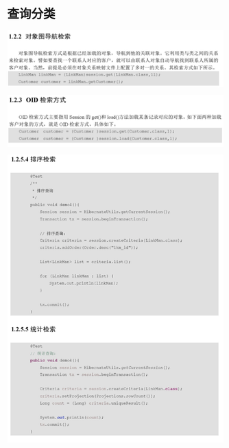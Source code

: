 # 查询分类

![](../../../../.gitbook/assets/image%20%2815%29.png)

![](../../../../.gitbook/assets/image%20%2881%29.png)

![](../../../../.gitbook/assets/image%20%2883%29.png)

## 



